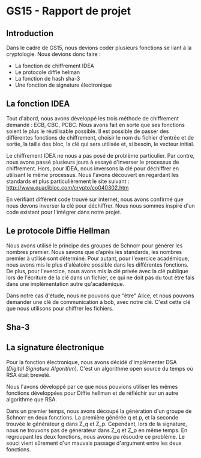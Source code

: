 # GS15 - Rapport de projet

## Introduction

Dans le cadre de GS15, nous devions  coder plusieurs fonctions se liant à la cryptologie.
 Nous devions donc faire :
 - La fonction de chiffrement IDEA
 - Le protocole diffie helman
 - La fonction de hash sha-3
 - Une fonction de signature électronique 


## La fonction IDEA
Tout d'abord, nous avons développé les trois méthode de chiffrement demandé : ECB, CBC, PCBC. Nous avons fait en sorte que ses fonctions soient le plus le réutilisable possible. Il est possible de passer des différentes fonctions de chiffrement, choisir le nom du fichier d'entrée et de sortie, la taille des bloc, la clé qui sera utilisée et, si besoin, le vecteur initial.

Le chiffrement IDEA ne nous a pas posé de problème particulier.
Par contre, nous avons passé plusieurs jours à essayé d'inverser le processus de chiffrement. Hors, pour IDEA, nous inversons la clé pour déchiffrer en utilisant le même processus. Nous l'avons découvert en regardant les standards et plus particulièrement le site suivant : http://www.quadibloc.com/crypto/co040302.htm

En vérifiant différent code trouvé sur internet, nous avons confirmé que nous devons inverser la clé pour déchiffrer. Nous nous sommes inspiré d'un code existant pour l'intégrer dans notre projet.

## Le protocole Diffie Hellman
Nous avons utilisé le principe des groupes de Schnorr pour générer les nombres premier. Nous savons que d’après les standards, les nombres premier à utilisé sont déterminé. Pour autant, pour l'exercice académique, nous avons mis le plus d'aléatoire possible dans les différentes fonctions.
De plus, pour l'exercice, nous avons mis la clé privée avec la clé publique lors de l'écriture de la clé dans un fichier, ce qui ne doit pas du tout être fais dans une implémentation autre qu'académique.

Dans notre cas d'étude, nous ne pouvons que "être" Alice, et nous pouvons demander une clé de communication à bob, avec notre clé.
C'est cette clé que nous utilisons pour chiffrer les fichiers.

## Sha-3

## La signature électronique
Pour la fonction électronique, nous avons décidé d'implémenter DSA (*Digital Signature Algorithm*). C'est un algorithme open source du temps où RSA était breveté.

Nous l'avons développé par ce que nous pouvions utiliser les mêmes fonctions développées pour Diffie hellman et de réfléchir sur un autre algorithme que RSA.

Dans un premier temps, nous avons découpé la génération d'un groupe de Schnorr en deux fonctions. La première générée q et p, et la seconde trouvée le générateur g dans Z_q et Z_p. Cependant, lors de la signature, nous ne trouvons pas de générateur dans Z_q et Z_p en même temps. En regroupant les deux fonctions, nous avons pu résoudre ce problème. Le souci vient sûrement d'un mauvais passage d'argument entre les deux fonctions.
